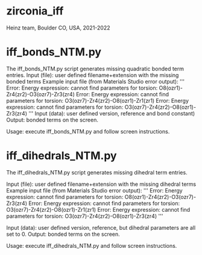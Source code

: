 # zirconia_iff
Heinz team, Boulder CO, USA, 2021-2022

# iff_bonds_NTM.py
The iff_bonds_NTM.py script generates missing quadratic bonded term entries.
Input (file): user defined filename+extension with the missing bonded terms 
Example input file (from Materials Studio error output):
'''
Error: Energy expression: cannot find parameters for torsion: O8(ozr1)-Zr4(zr2)-O3(ozr7)-Zr3(zr4)
Error: Energy expression: cannot find parameters for torsion: O3(ozr7)-Zr4(zr2)-O8(ozr1)-Zr1(zr1)
Error: Energy expression: cannot find parameters for torsion: O3(ozr7)-Zr4(zr2)-O8(ozr1)-Zr3(zr4)
'''
Input (data): user defined version, reference and bond constant)
Output: bonded terms on the screen.

Usage: execute iff_bonds_NTM.py and follow screen instructions.

# iff_dihedrals_NTM.py

The iff_dihedrals_NTM.py script generates missing dihedral term entries.

Input (file): user defined filename+extension with the missing dihedral terms 
Example input file (from Materials Studio error output):
'''
Error: Energy expression: cannot find parameters for torsion: O8(ozr1)-Zr4(zr2)-O3(ozr7)-Zr3(zr4)
Error: Energy expression: cannot find parameters for torsion: O3(ozr7)-Zr4(zr2)-O8(ozr1)-Zr1(zr1)
Error: Energy expression: cannot find parameters for torsion: O3(ozr7)-Zr4(zr2)-O8(ozr1)-Zr3(zr4)
'''

Input (data): user defined version, reference, but dihedral parameters are all set to 0.
Output: bonded terms on the screen.

Usage: execute iff_dihedrals_NTM.py and follow screen instructions.
